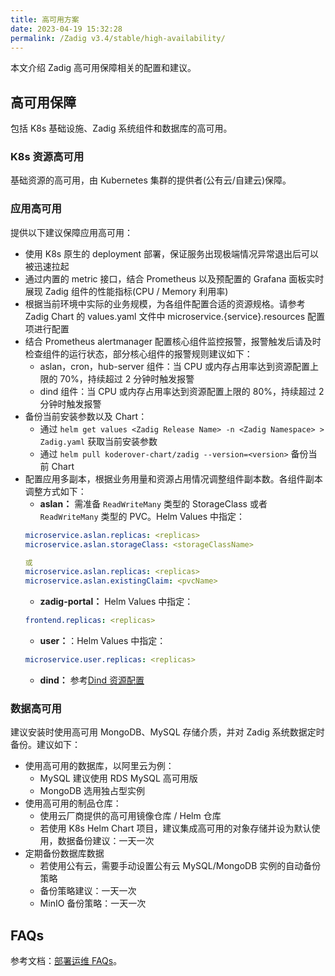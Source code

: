 ```yaml
---
title: 高可用方案
date: 2023-04-19 15:32:28
permalink: /Zadig v3.4/stable/high-availability/
---
```


本文介绍 Zadig 高可用保障相关的配置和建议。

## 高可用保障

包括 K8s 基础设施、Zadig 系统组件和数据库的高可用。

### K8s 资源高可用
基础资源的高可用，由 Kubernetes 集群的提供者(公有云/自建云)保障。

### 应用高可用
提供以下建议保障应用高可用：
- 使用 K8s 原生的 deployment 部署，保证服务出现极端情况异常退出后可以被迅速拉起
- 通过内置的 metric 接口，结合 Prometheus 以及预配置的 Grafana 面板实时展现 Zadig 组件的性能指标(CPU / Memory 利用率)
- 根据当前环境中实际的业务规模，为各组件配置合适的资源规格。请参考 Zadig Chart 的 values.yaml 文件中 microservice.{service}.resources 配置项进行配置
- 结合 Prometheus alertmanager 配置核心组件监控报警，报警触发后请及时检查组件的运行状态，部分核心组件的报警规则建议如下：
  - aslan，cron，hub-server 组件：当 CPU 或内存占用率达到资源配置上限的 70%，持续超过 2 分钟时触发报警
  - dind 组件：当 CPU 或内存占用率达到资源配置上限的 80%，持续超过 2 分钟时触发报警
- 备份当前安装参数以及 Chart：
  - 通过 ```helm get values <Zadig Release Name> -n <Zadig Namespace> > Zadig.yaml``` 获取当前安装参数
  - 通过 ```helm pull koderover-chart/zadig --version=<version>``` 备份当前 Chart
- 配置应用多副本，根据业务用量和资源占用情况调整组件副本数。各组件副本调整方式如下：
  - **aslan：** 需准备 `ReadWriteMany` 类型的 StorageClass 或者 `ReadWriteMany` 类型的 PVC。Helm Values 中指定：
  ```yaml
  microservice.aslan.replicas: <replicas>
  microservice.aslan.storageClass: <storageClassName>

  或
  microservice.aslan.replicas: <replicas>
  microservice.aslan.existingClaim: <pvcName>
  ```
  - **zadig-portal：** Helm Values 中指定：
  ``` yaml
  frontend.replicas: <replicas>
  ```
  - **user：**：Helm Values 中指定：
  ```yaml
  microservice.user.replicas: <replicas>
  ```
  - **dind：** 参考[Dind 资源配置](/Zadig%20v3.4/pages/cluster_manage/#dind-资源配置)

### 数据高可用
建议安装时使用高可用 MongoDB、MySQL 存储介质，并对 Zadig 系统数据定时备份。建议如下：

- 使用高可用的数据库，以阿里云为例：
    - MySQL 建议使用 RDS MySQL 高可用版
    - MongoDB 选用独占型实例
- 使用高可用的制品仓库：
  - 使用云厂商提供的高可用镜像仓库 / Helm 仓库
  - 若使用 K8s Helm Chart 项目，建议集成高可用的对象存储并设为默认使用，数据备份建议：一天一次
- 定期备份数据库数据
  - 若使用公有云，需要手动设置公有云 MySQL/MongoDB 实例的自动备份策略
  - 备份策略建议：一天一次
  - MinIO 备份策略：一天一次

## FAQs

参考文档：[部署运维 FAQs](/Zadig%20v3.4/faq/debug-system/)。
